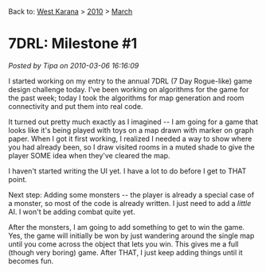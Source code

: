 Back to: [West Karana](/posts/westkarana.md) > [2010](/posts/2010/westkarana.md) > [March](./westkarana.md)
# 7DRL: Milestone #1

*Posted by Tipa on 2010-03-06 16:16:09*

I started working on my entry to the annual 7DRL (7 Day Rogue-like) game design challenge today. I've been working on algorithms for the game for the past week; today I took the algorithms for map generation and room connectivity and put them into real code.

It turned out pretty much exactly as I imagined -- I am going for a game that looks like it's being played with toys on a map drawn with marker on graph paper. When I got it first working, I realized I needed a way to show where you had already been, so I draw visited rooms in a muted shade to give the player SOME idea when they've cleared the map.

I haven't started writing the UI yet. I have a lot to do before I get to THAT point.

Next step: Adding some monsters -- the player is already a special case of a monster, so most of the code is already written. I just need to add a *little* AI. I won't be adding combat quite yet.

After the monsters, I am going to add something to get to win the game. Yes, the game will initially be won by just wandering around the single map until you come across the object that lets you win. This gives me a full (though very boring) game. After THAT, I just keep adding things until it becomes fun.


